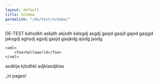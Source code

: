 ```yaml
---
layout: default
title: Schema
permalink: "/de/test/schema/"
---
```


DE-TEST
kahsdkh askjdh akjsdh kalsgdj asgdj gasjd gasjd gajsd gasjgd jaksgdj aghsdj agsdj gasjd gasjkdg ajsdg jasdg

    <xml>
        <foo>helloworld</foo>
    </xml>

asdklja kjlsdhkl adjklasdjklas

_in pages!